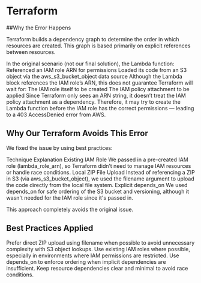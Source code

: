 # Terraform
##Why the Error Happens

Terraform builds a dependency graph to determine the order in which resources are created. This graph is based primarily on explicit references between resources.

In the original scenario (not our final solution), the Lambda function:
Referenced an IAM role ARN for permissions
Loaded its code from an S3 object via the aws_s3_bucket_object data source
Although the Lambda block references the IAM role’s ARN, this does not guarantee Terraform will wait for:
The IAM role itself to be created
The IAM policy attachment to be applied
Since Terraform only sees an ARN string, it doesn’t treat the IAM policy attachment as a dependency. Therefore, it may try to create the Lambda function before the IAM role has the correct permissions — leading to a 403 AccessDenied error from AWS.

## Why Our Terraform Avoids This Error

We fixed the issue by using best practices:

Technique	Explanation
Existing IAM Role	We passed in a pre-created IAM role (lambda_role_arn), so Terraform didn’t need to manage IAM resources or handle race conditions.
Local ZIP File Upload	Instead of referencing a ZIP in S3 (via aws_s3_bucket_object), we used the filename argument to upload the code directly from the local file system.
Explicit depends_on	We used depends_on for safe ordering of the S3 bucket and versioning, although it wasn't needed for the IAM role since it's passed in.

This approach completely avoids the original issue.

## Best Practices Applied

Prefer direct ZIP upload using filename when possible to avoid unnecessary complexity with S3 object lookups.
Use existing IAM roles where possible, especially in environments where IAM permissions are restricted.
Use depends_on to enforce ordering when implicit dependencies are insufficient.
Keep resource dependencies clear and minimal to avoid race conditions.
